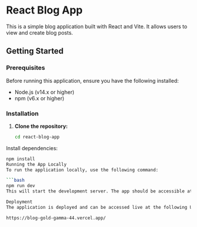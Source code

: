 # React Blog App

This is a simple blog application built with React and Vite. It allows users to view and create blog posts.

## Getting Started

### Prerequisites

Before running this application, ensure you have the following installed:

- Node.js (v14.x or higher)
- npm (v6.x or higher)

### Installation

1. **Clone the repository:**

   ```bash
   cd react-blog-app

Install dependencies:

```bash
npm install
Running the App Locally
To run the application locally, use the following command:

```bash
npm run dev
This will start the development server. The app should be accessible at http://localhost:3000 (or another port if 3000 is in use).

Deployment
The application is deployed and can be accessed live at the following URL:

https://blog-gold-gamma-44.vercel.app/
